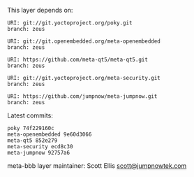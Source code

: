 This layer depends on:

    URI: git://git.yoctoproject.org/poky.git
    branch: zeus

    URI: git://git.openembedded.org/meta-openembedded
    branch: zeus

    URI: https://github.com/meta-qt5/meta-qt5.git
    branch: zeus 

    URI: git://git.yoctoproject.org/meta-security.git
    branch: zeus 

    URI: https://github.com/jumpnow/meta-jumpnow.git
    branch: zeus


Latest commits:

    poky 74f229160c
    meta-openembedded 9e60d3066
    meta-qt5 852e279
    meta-security ecd8c30
    meta-jumpnow 92757a6


meta-bbb layer maintainer: Scott Ellis <scott@jumpnowtek.com>

